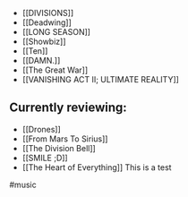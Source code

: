 - [[DIVISIONS]] 
- [[Deadwing]]  
- [[LONG SEASON]] 
- [[Showbiz]]
- [[Ten]]
- [[DAMN.]] 
- [[The Great War]] 
- [[VANISHING ACT II; ULTIMATE REALITY]] 
## Currently reviewing:
- [[Drones]]
- [[From Mars To Sirius]]
- [[The Division Bell]]
- [[SMILE ;D]]
- [[The Heart of Everything]]
This is a test

#music